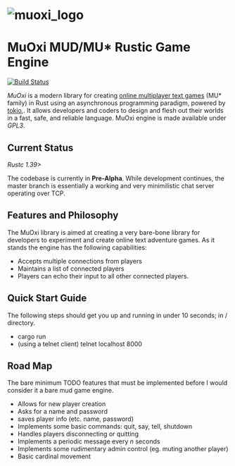 # ![muoxi_logo][logo] 
# MuOxi MUD/MU* Rustic Game Engine 
[![Build Status][travisimg]][travislink] 

*MuOxi* is a modern library for creating [online multiplayer text
games][wikimudpage] (MU* family) in Rust using an asynchronous programming paradigm, powered by [tokio][tokio],. 
It allows developers and coders to design and flesh out their worlds in a
fast, safe, and reliable language. MuOxi engine is made available under *GPL3*.


## Current Status

*Rustc 1.39>*

The codebase is currently in **Pre-Alpha**. While development continues,
the master branch is essentially a working and very minimilistic chat server 
operating over TCP. 


## Features and Philosophy

The MuOxi library is aimed at creating a very bare-bone library for developers
to experiment and create online text adventure games. 
As it stands the engine has the following capabilities:

* Accepts multiple connections from players
* Maintains a list of connected players
* Players can echo their input to all other connected players.


## Quick Start Guide

The following steps should get you up and running in under 10 seconds; in / directory.

* cargo run
* (using a telnet client) telnet localhost 8000


## Road Map

The bare minimum TODO features that must be implemented before I would consider it a bare mud game engine.

* Allows for new player creation
* Asks for a name and password
* saves player info (etc. name, password)
* Implements some basic commands: quit, say, tell, shutdown
* Handles players disconnecting or quitting
* Implements a periodic message every *n* seconds
* Implements some rudimentary admin control (eg. muting another player)
* Basic cardinal movement




[logo]: https://github.com/duysqubix/MuOxi/blob/master/.media/cog.png
[travisimg]: https://travis-ci.org/duysqubix/MuOxi.svg?branch=master
[travislink]: https://travis-ci.org/duysqubix/MuOxi
[wikimudpage]: http://en.wikipedia.org/wiki/MUD
[tokio]: https://docs.rs/tokio/0.2.0-alpha.6/tokio/